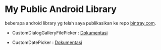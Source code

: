 # My Public Android Library

beberapa android library yg telah saya publikasikan ke repo [bintray.com](https://bintray.com/renosyah).


* CustomDialogGalleryFilePicker : [Dokumentasi](https://github.com/renosyah/MyPublicAndroidLib/blob/master/CustomDialogGalleryFilePicker/README.md)


* CustomDatePicker : [Dokumentasi](https://github.com/renosyah/MyPublicAndroidLib/blob/master/CustomDatePicker/README.md)
